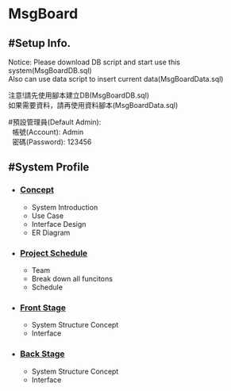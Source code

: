 # MsgBoard
## #Setup Info.
Notice: Please download DB script and start use this system(MsgBoardDB.sql)</br>
Also can use data script to insert current data(MsgBoardData.sql)</br>
<p></p>
注意!請先使用腳本建立DB(MsgBoardDB.sql)</br>
如果需要資料，請再使用資料腳本(MsgBoardData.sql)</br>
<p></p>
#預設管理員(Default Admin):</br>
&nbsp;&nbsp;帳號(Account): Admin</br>
&nbsp;&nbsp;密碼(Password): 123456

## #System Profile
* ### [Concept](Concept.md)
  * System Introduction
  * Use Case
  * Interface Design
  * ER Diagram
* ### [Project Schedule](ProjectSchedule.md)
  * Team
  * Break down all funcitons
  * Schedule
* ### [Front Stage](FrontStage.md)
  * System Structure Concept
  * Interface
* ### [Back Stage](BackStage.md)
  * System Structure Concept
  * Interface
